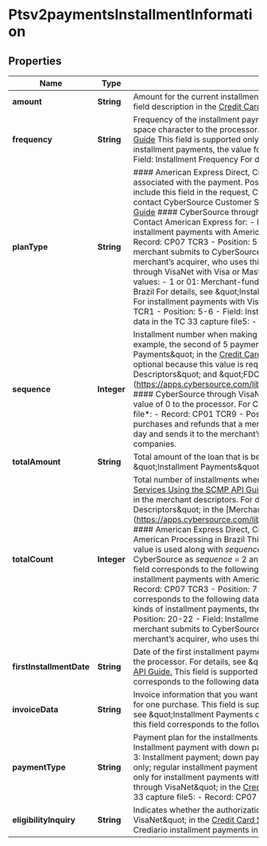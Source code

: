 
# Ptsv2paymentsInstallmentInformation

## Properties
Name | Type | Description | Notes
------------ | ------------- | ------------- | -------------
**amount** | **String** | Amount for the current installment payment.  This field is supported only for CyberSource through VisaNet.  For details, see &#x60;installment_amount&#x60; field description in the [Credit Card Services Using the SCMP API Guide.](https://apps.cybersource.com/library/documentation/dev_guides/CC_Svcs_SCMP_API/html/wwhelp/wwhimpl/js/html/wwhelp.htm)  |  [optional]
**frequency** | **String** | Frequency of the installment payments. When you do not include this field in a request for a Crediario installment payment, CyberSource sends a space character to the processor.  For details, see &#x60;installment_frequency&#x60; field description in the [Credit Card Services Using the SCMP API Guide](https://apps.cybersource.com/library/documentation/dev_guides/CC_Svcs_SCMP_API/html/wwhelp/wwhimpl/js/html/wwhelp.htm)  This field is supported only for CyberSource through VisaNet. Possible values: - &#x60;B&#x60;: Biweekly - &#x60;M&#x60;: Monthly - &#x60;W&#x60;: Weekly  For Crediario installment payments, the value for this field corresponds to the following data in the TC 33 capture file5: - Record: CP01 TCR9 - Position: 41 - Field: Installment Frequency  For details, see \&quot;Installment Payments\&quot; in the [Credit Card Services Using the SCMP API Guide](https://apps.cybersource.com/library/documentation/dev_guides/CC_Svcs_SCMP_API/html/wwhelp/wwhimpl/js/html/wwhelp.htm)  |  [optional]
**planType** | **String** | #### American Express Direct, Cielo, and CyberSource Latin American Processing Flag that indicates the type of funding for the installment plan associated with the payment.  Possible values: - &#x60;1&#x60;: Merchant-funded installment plan - &#x60;2&#x60;: Issuer-funded installment plan If you do not include this field in the request, CyberSource uses the value in your CyberSource account.  To change the value in your CyberSource account, contact CyberSource Customer Service. For details, see &#x60;installment_plan_type&#x60; field description in the [Credit Card Services Using the SCMP API Guide](https://apps.cybersource.com/library/documentation/dev_guides/CC_Svcs_SCMP_API/html/wwhelp/wwhimpl/js/html/wwhelp.htm)  #### CyberSource through VisaNet and American Express Defined code that indicates the type of installment plan for this transaction.  Contact American Express for: - Information about the kinds of installment plans that American Express provides - Values for this field  For installment payments with American Express in Brazil, the value for this field corresponds to the following data in the TC 33 capture file*: - Record: CP07 TCR3 - Position: 5-6 - Field: Plan Type  * The TC 33 Capture file contains information about the purchases and refunds that a merchant submits to CyberSource. CyberSource through VisaNet creates the TC 33 Capture file at the end of the day and sends it to the merchant’s acquirer, who uses this information to facilitate end-of-day clearing processing with payment card companies.  #### CyberSource through VisaNet with Visa or Mastercard Flag indicating the type of funding for the installment plan associated with the payment. Possible values: - 1 or 01: Merchant-funded installment plan - 2 or 02: Issuer-funded installment plan - 43: Crediario installment plan—only with Visa in Brazil For details, see \&quot;Installment Payments on CyberSource through VisaNet\&quot; in the [Credit Card Services Using the SCMP API Guide](https://apps.cybersource.com/library/documentation/dev_guides/CC_Svcs_SCMP_API/html/wwhelp/wwhimpl/js/html/wwhelp.htm)  For installment payments with Visa in Brazil, the value for this field corresponds to the following data in the TC 33 capture file5: - Record: CP07 TCR1 - Position: 5-6 - Field: Installment Type  For all other kinds of installment payments, the value for this field corresponds to the following data in the TC 33 capture file5: - Record: CP01 TCR5 - Position: 39-40 - Field: Installment Plan Type (Issuer or Merchant)  |  [optional]
**sequence** | **Integer** | Installment number when making payments in installments. Used along with &#x60;totalCount&#x60; to track which payment is being processed.  For example, the second of 5 payments would be passed to CyberSource as &#x60;sequence&#x60; &#x3D; 2 and &#x60;totalCount&#x60; &#x3D; 5.  For details, see \&quot;Installment Payments\&quot; in the [Credit Card Services Using the SCMP API Guide](https://apps.cybersource.com/library/documentation/dev_guides/CC_Svcs_SCMP_API/html/wwhelp/wwhimpl/js/html/wwhelp.htm)  #### Chase Paymentech Solutions and FDC Compass This field is optional because this value is required in the merchant descriptors. For details, see \&quot;Chase Paymentech Solutions Merchant Descriptors\&quot; and \&quot;FDC Compass Merchant Descriptors\&quot; in the [Merchant Descriptors Using the SCMP API] (https://apps.cybersource.com/library/documentation/dev_guides/Merchant_Descriptors_SCMP_API/html/wwhelp/wwhimpl/js/html/wwhelp.htm)  #### CyberSource through VisaNet When you do not include this field in a request for a Crediario installment payment, CyberSource sends a value of 0 to the processor.  For Crediario installment payments, the value for this field corresponds to the following data in the TC 33 capture file*: - Record: CP01 TCR9 - Position: 38-40 - Field: Installment Payment Number  * The TC 33 Capture file contains information about the purchases and refunds that a merchant submits to CyberSource. CyberSource through VisaNet creates the TC 33 Capture file at the end of the day and sends it to the merchant’s acquirer, who uses this information to facilitate end-of-day clearing processing with payment card companies.  |  [optional]
**totalAmount** | **String** | Total amount of the loan that is being paid in installments. This field is supported only for CyberSource through VisaNet.  For details, see \&quot;Installment Payments\&quot; in [Credit Card Services Using the SCMP API.](https://apps.cybersource.com/library/documentation/dev_guides/CC_Svcs_SCMP_API/html/wwhelp/wwhimpl/js/html/wwhelp.htm)  |  [optional]
**totalCount** | **Integer** | Total number of installments when making payments in installments.  For details, see \&quot;Installment Payments\&quot; in the [Credit Card Services Using the SCMP API Guide.](https://apps.cybersource.com/library/documentation/dev_guides/CC_Svcs_SCMP_API/html/wwhelp/wwhimpl/js/html/wwhelp.htm)  #### Chase Paymentech Solutions and FDC Compass This field is optional because this value is required in the merchant descriptors.  For details, see \&quot;Chase Paymentech Solutions Merchant Descriptors\&quot; and \&quot;FDC Compass Merchant Descriptors\&quot; in the [Merchant Descriptors Using the SCMP API.] (https://apps.cybersource.com/library/documentation/dev_guides/Merchant_Descriptors_SCMP_API/html/wwhelp/wwhimpl/js/html/wwhelp.htm)  #### American Express Direct, Cielo, and Comercio Latino This value is the total number of installments you approved.  #### CyberSource Latin American Processing in Brazil This value is the total number of installments that you approved. The default is 1.  #### All Other Processors This value is used along with _sequence_ to track which payment is being processed.  For example, the second of 5 payments would be passed to CyberSource as _sequence_ &#x3D; 2 and _totalCount_ &#x3D; 5.  #### CyberSource through VisaNet For Crediario installment payments, the value for this field corresponds to the following data in the TC 33 capture file*: - Record: CP01 TCR9 - Position: 23-25 - Field: Number of Installments  For installment payments with American Express in Brazil, the value for this field corresponds to the following data in the TC 33 capture file*: - Record: CP07 TCR3 - Position: 7-8 - Field: Number of Installments  For installment payments with Visa in Brazil, the value for this field corresponds to the following data in the TC 33 capture file*: - Record: CP07 TCR1 - Position: 7-8 - Field: Number of Installments  For all other kinds of installment payments, the value for this field corresponds to the following data in the TC 33 capture file*: - Record: CP01 TCR5 - Position: 20-22 - Field: Installment Total Count  **Note** The TC 33 Capture file contains information about the purchases and refunds that a merchant submits to CyberSource. CyberSource through VisaNet creates the TC 33 Capture file at the end of the day and sends it to the merchant’s acquirer, who uses this information to facilitate end-of-day clearing processing with payment card companies.  |  [optional]
**firstInstallmentDate** | **String** | Date of the first installment payment. Format: YYMMDD. When you do not include this field, CyberSource sends a string of six zeros (000000) to the processor. For details, see \&quot;Installment Payments on CyberSource through VisaNet\&quot; in the [Credit Card Services Using the SCMP API Guide.](https://apps.cybersource.com/library/documentation/dev_guides/CC_Svcs_SCMP_API/html/wwhelp/wwhimpl/js/html/wwhelp.htm)  This field is supported only for Crediario installment payments in Brazil on CyberSource through VisaNet.  The value for this field corresponds to the following data in the TC 33 capture file5: - Record: CP01 TCR9 - Position: 42-47 - Field: Date of First Installment  |  [optional]
**invoiceData** | **String** | Invoice information that you want to provide to the issuer. This value is similar to a tracking number and is the same for all installment payments for one purchase.  This field is supported only for installment payments with Mastercard on CyberSource through VisaNet in Brazil.  For details, see \&quot;Installment Payments on CyberSource through VisaNet\&quot; in the [Credit Card Services Using the SCMP API Guide.](https://apps.cybersource.com/library/documentation/dev_guides/CC_Svcs_SCMP_API/html/wwhelp/wwhimpl/js/html/wwhelp.htm)  The value for this field corresponds to the following data in the TC 33 capture file5: - Record: CP07 TCR4 - Position: 51-70 - Field: Purchase Identification  |  [optional]
**paymentType** | **String** | Payment plan for the installments.  Possible values: - 0 (default): Regular installment. This value is not allowed for airline transactions. - 1: Installment payment with down payment. - 2: Installment payment without down payment. This value is supported only for airline transactions. - 3: Installment payment; down payment and boarding fee will follow. This value is supported only for airline transactions. - 4: Down payment only; regular installment payment will follow. - 5: Boarding fee only. This value is supported only for airline transactions.  This field is supported only for installment payments with Visa on CyberSource through VisaNet in Brazil.  For details, see \&quot;Installment Payments on CyberSource through VisaNet\&quot; in the [Credit Card Services Using the SCMP API Guide.](https://apps.cybersource.com/library/documentation/dev_guides/CC_Svcs_SCMP_API/html/wwhelp/wwhimpl/js/html/wwhelp.htm)  The value for this field corresponds to the following data in the TC 33 capture file5: - Record: CP07 TCR1 - Position: 9 - Field: Merchant Installment Supporting Information  |  [optional]
**eligibilityInquiry** | **String** | Indicates whether the authorization request is a Crediario eligibility inquiry.  For details, see \&quot;Installment Payments on CyberSource through VisaNet\&quot; in the [Credit Card Services Using the SCMP API Guide.](https://apps.cybersource.com/library/documentation/dev_guides/CC_Svcs_SCMP_API/html/wwhelp/wwhimpl/js/html/wwhelp.htm)  Set the value for this field to &#x60;Crediario&#x60;.  This field is supported only for Crediario installment payments in Brazil on CyberSource through VisaNet.  |  [optional]



